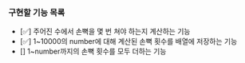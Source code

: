 ### 구현할 기능 목록
+ [✅] 주어진 수에서 손뼉을 몇 번 쳐야 하는지 계산하는 기능
+ [✅] 1~10000의 number에 대해 계산된 손뼉 횟수를 배열에 저장하는 기능
+ [] 1~number까지의 손뼉 횟수를 모두 더하는 기능